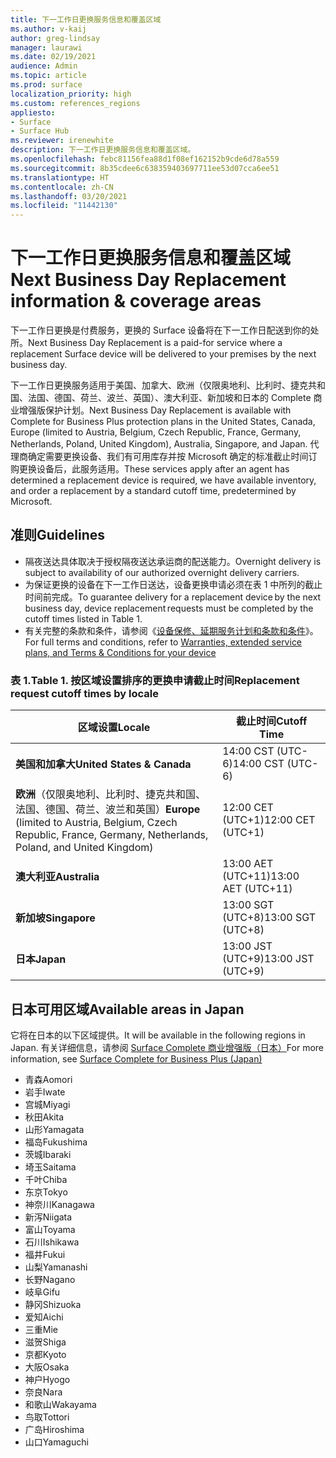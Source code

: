 ```yaml
---
title: 下一工作日更换服务信息和覆盖区域
ms.author: v-kaij
author: greg-lindsay
manager: laurawi
ms.date: 02/19/2021
audience: Admin
ms.topic: article
ms.prod: surface
localization_priority: high
ms.custom: references_regions
appliesto:
- Surface
- Surface Hub
ms.reviewer: irenewhite
description: 下一工作日更换服务信息和覆盖区域。
ms.openlocfilehash: febc81156fea88d1f08ef162152b9cde6d78a559
ms.sourcegitcommit: 8b35cdee6c638359403697711ee53d07cca6ee51
ms.translationtype: HT
ms.contentlocale: zh-CN
ms.lasthandoff: 03/20/2021
ms.locfileid: "11442130"
---
```

# <a name="next-business-day-replacement-information--coverage-areas"></a><span data-ttu-id="e4e91-103">下一工作日更换服务信息和覆盖区域</span><span class="sxs-lookup"><span data-stu-id="e4e91-103">Next Business Day Replacement information & coverage areas</span></span>

<span data-ttu-id="e4e91-104">下一工作日更换是付费服务​​，更换的 Surface 设备将在下一工作日配送到你的处所。</span><span class="sxs-lookup"><span data-stu-id="e4e91-104">Next Business Day Replacement is a paid-for service where a replacement Surface device will be delivered to your premises by the next business day.</span></span> 

<span data-ttu-id="e4e91-105">下一工作日更换服务适用于美国、加拿大、欧洲（仅限奥地利、比利时、捷克共和国、法国、德国、荷兰、波兰、英国）、澳大利亚、新加坡和日本的 Complete 商业增强版保护计划。</span><span class="sxs-lookup"><span data-stu-id="e4e91-105">Next Business Day Replacement is available with Complete for Business Plus protection plans in the United States, Canada, Europe (limited to Austria, Belgium, Czech Republic, France, Germany, Netherlands, Poland, United Kingdom), Australia, Singapore, and Japan.</span></span> <span data-ttu-id="e4e91-106">代理商确定需要更换设备、我们有可用库存并按 Microsoft 确定的标准截止时间订购更换设备后，此服务适用。</span><span class="sxs-lookup"><span data-stu-id="e4e91-106">These services apply after an agent has determined a replacement device is required, we have available inventory, and order a replacement by a standard cutoff time, predetermined by Microsoft.</span></span> 

## <a name="guidelines"></a><span data-ttu-id="e4e91-107">准则</span><span class="sxs-lookup"><span data-stu-id="e4e91-107">Guidelines</span></span>

- <span data-ttu-id="e4e91-108">隔夜送达具体取决于授权隔夜送达承运商的配送能力。</span><span class="sxs-lookup"><span data-stu-id="e4e91-108">Overnight delivery is subject to availability of our authorized overnight delivery carriers.</span></span>
- <span data-ttu-id="e4e91-109">为保证更换的设备在下一工作日送达，设备更换申请必须在表 1 中所列的截止时间前完成。</span><span class="sxs-lookup"><span data-stu-id="e4e91-109">To guarantee delivery for a replacement device by the next business day, device replacement requests must be completed by the cutoff times listed in Table 1.</span></span> 
- <span data-ttu-id="e4e91-110">有关完整的条款和条件，请参阅《[设备保修、延期服务计划和条款和条件](https://support.microsoft.com/topic/warranties-extended-service-plans-and-terms-conditions-for-your-device-eedf7a23-84a7-1a47-480b-0e10503eedf5)》。</span><span class="sxs-lookup"><span data-stu-id="e4e91-110">For full terms and conditions, refer to [Warranties, extended service plans, and Terms & Conditions for your device](https://support.microsoft.com/topic/warranties-extended-service-plans-and-terms-conditions-for-your-device-eedf7a23-84a7-1a47-480b-0e10503eedf5)</span></span>

### <a name="table-1-replacement-request-cutoff-times-by-locale"></a><span data-ttu-id="e4e91-111">表 1.</span><span class="sxs-lookup"><span data-stu-id="e4e91-111">Table 1.</span></span> <span data-ttu-id="e4e91-112">按区域设置排序的更换申请截止时间</span><span class="sxs-lookup"><span data-stu-id="e4e91-112">Replacement request cutoff times by locale</span></span>

| <span data-ttu-id="e4e91-113">区域设置</span><span class="sxs-lookup"><span data-stu-id="e4e91-113">Locale</span></span>                                                                                                    | <span data-ttu-id="e4e91-114">截止时间</span><span class="sxs-lookup"><span data-stu-id="e4e91-114">Cutoff Time</span></span> |
| -------------------------------------------------------------------------------------------------------------- | --------------- |
| **<span data-ttu-id="e4e91-115">美国和加拿大</span><span class="sxs-lookup"><span data-stu-id="e4e91-115">United States & Canada</span></span>**                                                                                     | <span data-ttu-id="e4e91-116">14:00 CST    (UTC-6)</span><span class="sxs-lookup"><span data-stu-id="e4e91-116">14:00 CST    (UTC-6)</span></span>      |
| <span data-ttu-id="e4e91-117">**欧洲**（仅限奥地利、比利时、捷克共和国、法国、德国、荷兰、波兰和英国）</span><span class="sxs-lookup"><span data-stu-id="e4e91-117">**Europe** (limited to Austria, Belgium, Czech Republic, France, Germany, Netherlands, Poland, and United Kingdom)</span></span> | <span data-ttu-id="e4e91-118">12:00 CET   (UTC+1)</span><span class="sxs-lookup"><span data-stu-id="e4e91-118">12:00 CET   (UTC+1)</span></span>     |
| **<span data-ttu-id="e4e91-119">澳大利亚</span><span class="sxs-lookup"><span data-stu-id="e4e91-119">Australia</span></span>**                                                                                                  | <span data-ttu-id="e4e91-120">13:00 AET   (UTC+11)</span><span class="sxs-lookup"><span data-stu-id="e4e91-120">13:00 AET   (UTC+11)</span></span>    |
| **<span data-ttu-id="e4e91-121">新加坡</span><span class="sxs-lookup"><span data-stu-id="e4e91-121">Singapore</span></span>**                                                                                                  | <span data-ttu-id="e4e91-122">13:00 SGT    (UTC+8)</span><span class="sxs-lookup"><span data-stu-id="e4e91-122">13:00 SGT    (UTC+8)</span></span>   |
| **<span data-ttu-id="e4e91-123">日本</span><span class="sxs-lookup"><span data-stu-id="e4e91-123">Japan</span></span>**                                                                                                      | <span data-ttu-id="e4e91-124">13:00 JST    (UTC+9)</span><span class="sxs-lookup"><span data-stu-id="e4e91-124">13:00 JST    (UTC+9)</span></span>   |


##  <a name="available-areas-in-japan"></a><span data-ttu-id="e4e91-125">日本可用区域</span><span class="sxs-lookup"><span data-stu-id="e4e91-125">Available areas in Japan</span></span> 

<span data-ttu-id="e4e91-126">它将在日本的以下区域提供。</span><span class="sxs-lookup"><span data-stu-id="e4e91-126">It will be available in the following regions in Japan.</span></span> <span data-ttu-id="e4e91-127">有关详细信息，请参阅 [Surface Complete 商业增强版（日本）](https://cdn.techcommunity.microsoft.com/assets/Surface/jp-next-day-replace-surface.pdf)</span><span class="sxs-lookup"><span data-stu-id="e4e91-127">For more information, see [Surface Complete for Business Plus (Japan)](https://cdn.techcommunity.microsoft.com/assets/Surface/jp-next-day-replace-surface.pdf)</span></span>

- <span data-ttu-id="e4e91-128">青森</span><span class="sxs-lookup"><span data-stu-id="e4e91-128">Aomori</span></span>
- <span data-ttu-id="e4e91-129">岩手</span><span class="sxs-lookup"><span data-stu-id="e4e91-129">Iwate</span></span>
- <span data-ttu-id="e4e91-130">宫城</span><span class="sxs-lookup"><span data-stu-id="e4e91-130">Miyagi</span></span>
- <span data-ttu-id="e4e91-131">秋田</span><span class="sxs-lookup"><span data-stu-id="e4e91-131">Akita</span></span>
- <span data-ttu-id="e4e91-132">山形</span><span class="sxs-lookup"><span data-stu-id="e4e91-132">Yamagata</span></span>
- <span data-ttu-id="e4e91-133">福岛</span><span class="sxs-lookup"><span data-stu-id="e4e91-133">Fukushima</span></span>
- <span data-ttu-id="e4e91-134">茨城</span><span class="sxs-lookup"><span data-stu-id="e4e91-134">Ibaraki</span></span>
- <span data-ttu-id="e4e91-135">埼玉</span><span class="sxs-lookup"><span data-stu-id="e4e91-135">Saitama</span></span>
- <span data-ttu-id="e4e91-136">千叶</span><span class="sxs-lookup"><span data-stu-id="e4e91-136">Chiba</span></span>
- <span data-ttu-id="e4e91-137">东京</span><span class="sxs-lookup"><span data-stu-id="e4e91-137">Tokyo</span></span>
- <span data-ttu-id="e4e91-138">神奈川</span><span class="sxs-lookup"><span data-stu-id="e4e91-138">Kanagawa</span></span>
- <span data-ttu-id="e4e91-139">新泻</span><span class="sxs-lookup"><span data-stu-id="e4e91-139">Niigata</span></span>
- <span data-ttu-id="e4e91-140">富山</span><span class="sxs-lookup"><span data-stu-id="e4e91-140">Toyama</span></span>
- <span data-ttu-id="e4e91-141">石川</span><span class="sxs-lookup"><span data-stu-id="e4e91-141">Ishikawa</span></span>
- <span data-ttu-id="e4e91-142">福井</span><span class="sxs-lookup"><span data-stu-id="e4e91-142">Fukui</span></span>
- <span data-ttu-id="e4e91-143">山梨</span><span class="sxs-lookup"><span data-stu-id="e4e91-143">Yamanashi</span></span>
- <span data-ttu-id="e4e91-144">长野</span><span class="sxs-lookup"><span data-stu-id="e4e91-144">Nagano</span></span>
- <span data-ttu-id="e4e91-145">岐阜</span><span class="sxs-lookup"><span data-stu-id="e4e91-145">Gifu</span></span>
- <span data-ttu-id="e4e91-146">静冈</span><span class="sxs-lookup"><span data-stu-id="e4e91-146">Shizuoka</span></span>
- <span data-ttu-id="e4e91-147">爱知</span><span class="sxs-lookup"><span data-stu-id="e4e91-147">Aichi</span></span>
- <span data-ttu-id="e4e91-148">三重</span><span class="sxs-lookup"><span data-stu-id="e4e91-148">Mie</span></span>
- <span data-ttu-id="e4e91-149">滋贺</span><span class="sxs-lookup"><span data-stu-id="e4e91-149">Shiga</span></span>
- <span data-ttu-id="e4e91-150">京都</span><span class="sxs-lookup"><span data-stu-id="e4e91-150">Kyoto</span></span>
- <span data-ttu-id="e4e91-151">大阪</span><span class="sxs-lookup"><span data-stu-id="e4e91-151">Osaka</span></span>
- <span data-ttu-id="e4e91-152">神户</span><span class="sxs-lookup"><span data-stu-id="e4e91-152">Hyogo</span></span>
- <span data-ttu-id="e4e91-153">奈良</span><span class="sxs-lookup"><span data-stu-id="e4e91-153">Nara</span></span>
- <span data-ttu-id="e4e91-154">和歌山</span><span class="sxs-lookup"><span data-stu-id="e4e91-154">Wakayama</span></span>
- <span data-ttu-id="e4e91-155">鸟取</span><span class="sxs-lookup"><span data-stu-id="e4e91-155">Tottori</span></span>
- <span data-ttu-id="e4e91-156">广岛</span><span class="sxs-lookup"><span data-stu-id="e4e91-156">Hiroshima</span></span>
- <span data-ttu-id="e4e91-157">山口</span><span class="sxs-lookup"><span data-stu-id="e4e91-157">Yamaguchi</span></span>

